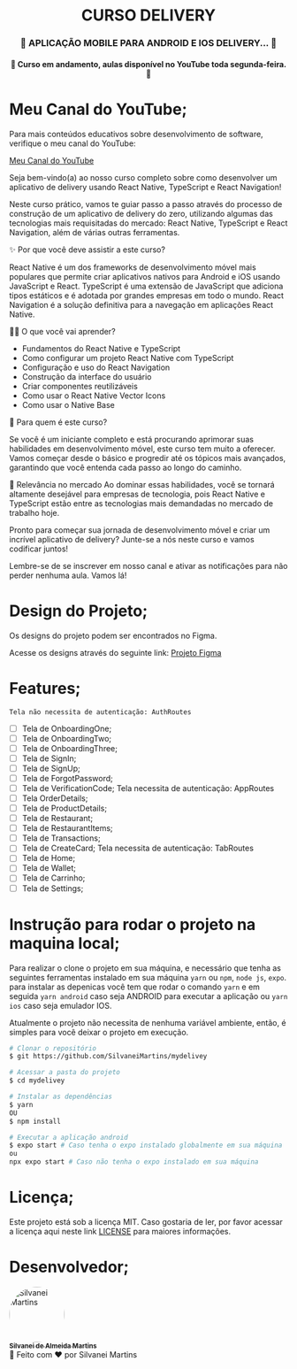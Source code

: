 <h1 align="center">
   CURSO DELIVERY
</h1>

<h3 align="center">
	🚧  APLICAÇÃO MOBILE PARA ANDROID E IOS DELIVERY...  🚧
</h3>

<h4 align="center">
    🚀  Curso em andamento, aulas disponível no YouTube toda segunda-feira. 🚀
</h4>

# Meu Canal do YouTube;

Para mais conteúdos educativos sobre desenvolvimento de software, verifique o meu canal do YouTube:

[Meu Canal do YouTube](https://www.youtube.com/channel/UCmYDvec1_liMzbQcbXtuLmg)


Seja bem-vindo(a) ao nosso curso completo sobre como desenvolver um aplicativo de delivery usando React Native, TypeScript e React Navigation!

Neste curso prático, vamos te guiar passo a passo através do processo de construção de um aplicativo de delivery do zero, utilizando algumas das tecnologias mais requisitadas do mercado: React Native, TypeScript e React Navigation, além de várias outras ferramentas.

✨ Por que você deve assistir a este curso?

React Native é um dos frameworks de desenvolvimento móvel mais populares que permite criar aplicativos nativos para Android e iOS usando JavaScript e React.
TypeScript é uma extensão de JavaScript que adiciona tipos estáticos e é adotada por grandes empresas em todo o mundo.
React Navigation é a solução definitiva para a navegação em aplicações React Native.

👨‍💻 O que você vai aprender?

* Fundamentos do React Native e TypeScript
* Como configurar um projeto React Native com TypeScript
* Configuração e uso do React Navigation
* Construção da interface do usuário
* Criar componentes reutilizáveis
* Como usar o React Native Vector Icons
* Como usar o Native Base

🌱 Para quem é este curso?

Se você é um iniciante completo e está procurando aprimorar suas habilidades em desenvolvimento móvel, este curso tem muito a oferecer. Vamos começar desde o básico e progredir até os tópicos mais avançados, garantindo que você entenda cada passo ao longo do caminho.

💼 Relevância no mercado
Ao dominar essas habilidades, você se tornará altamente desejável para empresas de tecnologia, pois React Native e TypeScript estão entre as tecnologias mais demandadas no mercado de trabalho hoje.

Pronto para começar sua jornada de desenvolvimento móvel e criar um incrível aplicativo de delivery? Junte-se a nós neste curso e vamos codificar juntos!

Lembre-se de se inscrever em nosso canal e ativar as notificações para não perder nenhuma aula. Vamos lá!

# Design do Projeto;
Os designs do projeto podem ser encontrados no Figma.

Acesse os designs através do seguinte link:
[Projeto Figma](https://www.figma.com/file/IewLzvbMgjabRz3WiWg1YH/Food-Delivery-Mobile-Application?type=design&node-id=0%3A1&t=LgkXEo4OghaSC6ZF-1)

# Features;

    Tela não necessita de autenticação: AuthRoutes
- [ ] Tela de OnboardingOne;
- [ ] Tela de OnboardingTwo;
- [ ] Tela de OnboardingThree;
- [ ] Tela de SignIn;
- [ ] Tela de SignUp;
- [ ] Tela de ForgotPassword;
- [ ] Tela de VerificationCode;
    Tela necessita de autenticação: AppRoutes
- [ ] Tela OrderDetails;
- [ ] Tela de ProductDetails;
- [ ] Tela de Restaurant;
- [ ] Tela de RestaurantItems;
- [ ] Tela de Transactions;
- [ ] Tela de CreateCard;
    Tela necessita de autenticação: TabRoutes
- [ ] Tela de Home;
- [ ] Tela de Wallet;
- [ ] Tela de Carrinho;
- [ ] Tela de Settings;

# Instrução para rodar o projeto na maquina local;

Para realizar o clone o projeto em sua máquina, e necessário que tenha as seguintes ferramentas instalado em sua máquina `yarn` ou `npm`, `node js`, `expo`. para instalar as depenicas você tem que rodar o comando `yarn` e em seguida `yarn android` caso seja ANDROID para executar a aplicação ou `yarn ios` caso seja emulador IOS.

Atualmente o projeto não necessita de nenhuma variável ambiente, então, é simples para você deixar o projeto em execução.

```bash
# Clonar o repositório
$ git https://github.com/SilvaneiMartins/mydelivey

# Acessar a pasta do projeto
$ cd mydelivey

# Instalar as dependências
$ yarn
OU
$ npm install

# Executar a aplicação android
$ expo start # Caso tenha o expo instalado globalmente em sua máquina
ou
npx expo start # Caso não tenha o expo instalado em sua máquina
```
# Licença;

Este projeto está sob a licença MIT. Caso gostaria de ler, por favor acessar a licença aqui neste link [LICENSE](https://github.com/SilvaneiMartins/mydelivey/blob/master/LICENSE) para maiores informações.

# Desenvolvedor;

<a href="https://github.com/SilvaneiMartins">
    <img
        style="border-radius:50%"
        src="https://github.com/SilvaneiMartins.png"
        width="100px;"
        alt="Silvanei Martins"
    />
    <br />
    <sub>
        <b>Silvanei de Almeida Martins</b>
    </sub>
</a>
     <a href="https://github.com/SilvaneiMartins" title="Silvanei martins" >
 </a>
<br />
🚀 Feito com ❤️ por Silvanei Martins
